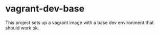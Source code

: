 # vagrant-dev-base

This project sets up a vagrant image with a base dev environment that should work ok.

